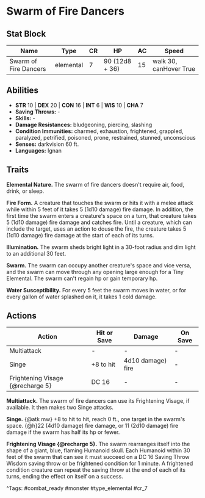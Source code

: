 # Swarm of Fire Dancers

## Stat Block

| Name | Type | CR | HP | AC | Speed |
|------|------|----|----|----|-------|
| Swarm of Fire Dancers | elemental | 7 | 90 (12d8 + 36) | 15 | walk 30, canHover True |

## Abilities

- **STR** 10 | **DEX** 20 | **CON** 16 | **INT** 6 | **WIS** 10 | **CHA** 7
- **Saving Throws:** -  
- **Skills:** -  
- **Damage Resistances:** bludgeoning, piercing, slashing  
- **Condition Immunities:** charmed, exhaustion, frightened, grappled, paralyzed, petrified, poisoned, prone, restrained, stunned, unconscious  
- **Senses:** darkvision 60 ft.  
- **Languages:** Ignan

## Traits

**Elemental Nature.** The swarm of fire dancers doesn't require air, food, drink, or sleep.

**Fire Form.** A creature that touches the swarm or hits it with a melee attack while within 5 feet of it takes 5 (1d10 damage) fire damage. In addition, the first time the swarm enters a creature's space on a turn, that creature takes 5 (1d10 damage) fire damage and catches fire. Until a creature, which can include the target, uses an action to douse the fire, the creature takes 5 (1d10 damage) fire damage at the start of each of its turns.

**Illumination.** The swarm sheds bright light in a 30-foot radius and dim light to an additional 30 feet.

**Swarm.** The swarm can occupy another creature's space and vice versa, and the swarm can move through any opening large enough for a Tiny Elemental. The swarm can't regain hp or gain temporary hp.

**Water Susceptibility.** For every 5 feet the swarm moves in water, or for every gallon of water splashed on it, it takes 1 cold damage.


## Actions

| Action | Hit or Save | Damage | On Save |
|--------|--------------|--------|----------|
| Multiattack | - | - | - |
| Singe | +8 to hit | 4d10 damage) fire | - |
| Frightening Visage {@recharge 5} | DC 16 | - | - |

**Multiattack.** The swarm of fire dancers can use its Frightening Visage, if available. It then makes two Singe attacks.

**Singe.** {@atk mw} +8 to hit to hit, reach 0 ft., one target in the swarm's space. {@h}22 (4d10 damage) fire damage, or 11 (2d10 damage) fire damage if the swarm has half its hp or fewer.

**Frightening Visage {@recharge 5}.** The swarm rearranges itself into the shape of a giant, blue, flaming Humanoid skull. Each Humanoid within 30 feet of the swarm that can see it must succeed on a DC 16 Saving Throw Wisdom saving throw or be frightened condition for 1 minute. A frightened condition creature can repeat the saving throw at the end of each of its turns, ending the effect on itself on a success.


^Tags: #combat_ready #monster #type_elemental #cr_7